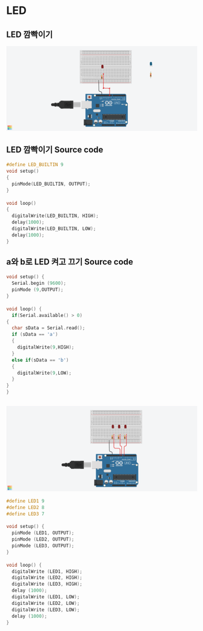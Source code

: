 # LED

## LED 깜빡이기

![](./images/led00.png)

## LED 깜빡이기 Source code

```c
#define LED_BUILTIN 9
void setup()
{
  pinMode(LED_BUILTIN, OUTPUT);
}

void loop()
{
  digitalWrite(LED_BUILTIN, HIGH);
  delay(1000);
  digitalWrite(LED_BUILTIN, LOW);
  delay(1000);
}
```

## a와 b로 LED 켜고 끄기 Source code
```c
void setup() {
  Serial.begin (9600);
  pinMode (9,OUTPUT);
}

void loop() {
  if(Serial.available() > 0)
{
  char sData = Serial.read();
  if (sData == 'a')
  {
    digitalWrite(9,HIGH);
  }
  else if(sData == 'b')
  {
    digitalWrite(9,LOW);
  }
}
}
```

## 
![](./images/led01.png)

```c
#define LED1 9
#define LED2 8
#define LED3 7

void setup() {
  pinMode (LED1, OUTPUT);
  pinMode (LED2, OUTPUT);
  pinMode (LED3, OUTPUT);
}

void loop() {
  digitalWrite (LED1, HIGH);
  digitalWrite (LED2, HIGH);
  digitalWrite (LED3, HIGH);
  delay (1000);
  digitalWrite (LED1, LOW);
  digitalWrite (LED2, LOW);
  digitalWrite (LED3, LOW);
  delay (1000);
}
```
